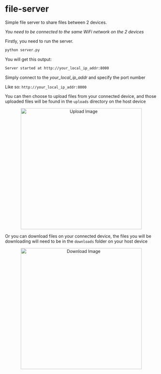 # file-server
Simple file server to share files between 2 devices.

*You need to be connected to the same WiFi network on the 2 devices*

Firstly, you need to run the server.
```bash
python server.py
```

You will get this output:
```bash
Server started at http://your_local_ip_addr:8000
```

Simply connect to the *your_local_ip_addr* and specify the port number

Like so:
```http://your_local_ip_addr:8000```

You can then choose to upload files from your connected device, and those uploaded files will be found in the ```uploads``` directory on the host device
<p align="center">
  <img src="images/upload.png" alt="Upload Image" width="400">
</p>

Or you can download files on your connected device, the files you will be downloading will need to be in the ```downloads``` folder on your host device
<p align="center">
  <img src="images/download.png" alt="Download Image" width="400">
</p>
